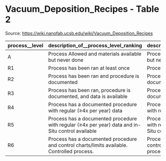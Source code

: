 # Vacuum_Deposition_Recipes - Table 2

Source: https://wiki.nanofab.ucsb.edu/wiki/Vacuum_Deposition_Recipes

| process__level   | description_of__process_level_ranking                                                             | description_of__process_level_ranking_1                                                           | description_of__process_level_ranking_2                                                           | description_of__process_level_ranking_3                                                           | description_of__process_level_ranking_4                                                           | description_of__process_level_ranking_5                                                           | description_of__process_level_ranking_6                                                           | description_of__process_level_ranking_7                                                           | description_of__process_level_ranking_8                                                           | description_of__process_level_ranking_9                                                           | description_of__process_level_ranking_10                                                          |
|:-----------------|:--------------------------------------------------------------------------------------------------|:--------------------------------------------------------------------------------------------------|:--------------------------------------------------------------------------------------------------|:--------------------------------------------------------------------------------------------------|:--------------------------------------------------------------------------------------------------|:--------------------------------------------------------------------------------------------------|:--------------------------------------------------------------------------------------------------|:--------------------------------------------------------------------------------------------------|:--------------------------------------------------------------------------------------------------|:--------------------------------------------------------------------------------------------------|:--------------------------------------------------------------------------------------------------|
| A                | Process Allowed and materials available but never done                                            | Process Allowed and materials available but never done                                            | Process Allowed and materials available but never done                                            | Process Allowed and materials available but never done                                            | Process Allowed and materials available but never done                                            | Process Allowed and materials available but never done                                            | Process Allowed and materials available but never done                                            | Process Allowed and materials available but never done                                            | Process Allowed and materials available but never done                                            | Process Allowed and materials available but never done                                            | Process Allowed and materials available but never done                                            |
| R1               | Process has been ran at least once                                                                | Process has been ran at least once                                                                | Process has been ran at least once                                                                | Process has been ran at least once                                                                | Process has been ran at least once                                                                | Process has been ran at least once                                                                | Process has been ran at least once                                                                | Process has been ran at least once                                                                | Process has been ran at least once                                                                | Process has been ran at least once                                                                | Process has been ran at least once                                                                |
| R2               | Process has been ran and procedure is documented                                                  | Process has been ran and procedure is documented                                                  | Process has been ran and procedure is documented                                                  | Process has been ran and procedure is documented                                                  | Process has been ran and procedure is documented                                                  | Process has been ran and procedure is documented                                                  | Process has been ran and procedure is documented                                                  | Process has been ran and procedure is documented                                                  | Process has been ran and procedure is documented                                                  | Process has been ran and procedure is documented                                                  | Process has been ran and procedure is documented                                                  |
| R3               | Process has been ran, procedure is documented, and data is available                              | Process has been ran, procedure is documented, and data is available                              | Process has been ran, procedure is documented, and data is available                              | Process has been ran, procedure is documented, and data is available                              | Process has been ran, procedure is documented, and data is available                              | Process has been ran, procedure is documented, and data is available                              | Process has been ran, procedure is documented, and data is available                              | Process has been ran, procedure is documented, and data is available                              | Process has been ran, procedure is documented, and data is available                              | Process has been ran, procedure is documented, and data is available                              | Process has been ran, procedure is documented, and data is available                              |
| R4               | Process has a documented procedure with regular (≥4x per year) data                               | Process has a documented procedure with regular (≥4x per year) data                               | Process has a documented procedure with regular (≥4x per year) data                               | Process has a documented procedure with regular (≥4x per year) data                               | Process has a documented procedure with regular (≥4x per year) data                               | Process has a documented procedure with regular (≥4x per year) data                               | Process has a documented procedure with regular (≥4x per year) data                               | Process has a documented procedure with regular (≥4x per year) data                               | Process has a documented procedure with regular (≥4x per year) data                               | Process has a documented procedure with regular (≥4x per year) data                               | Process has a documented procedure with regular (≥4x per year) data                               |
| R5               | Process has a documented procedure with regular (≥4x per year) data and in-Situ control available | Process has a documented procedure with regular (≥4x per year) data and in-Situ control available | Process has a documented procedure with regular (≥4x per year) data and in-Situ control available | Process has a documented procedure with regular (≥4x per year) data and in-Situ control available | Process has a documented procedure with regular (≥4x per year) data and in-Situ control available | Process has a documented procedure with regular (≥4x per year) data and in-Situ control available | Process has a documented procedure with regular (≥4x per year) data and in-Situ control available | Process has a documented procedure with regular (≥4x per year) data and in-Situ control available | Process has a documented procedure with regular (≥4x per year) data and in-Situ control available | Process has a documented procedure with regular (≥4x per year) data and in-Situ control available | Process has a documented procedure with regular (≥4x per year) data and in-Situ control available |
| R6               | Process has a documented procedure and control charts/limits available. Controlled process.       | Process has a documented procedure and control charts/limits available. Controlled process.       | Process has a documented procedure and control charts/limits available. Controlled process.       | Process has a documented procedure and control charts/limits available. Controlled process.       | Process has a documented procedure and control charts/limits available. Controlled process.       | Process has a documented procedure and control charts/limits available. Controlled process.       | Process has a documented procedure and control charts/limits available. Controlled process.       | Process has a documented procedure and control charts/limits available. Controlled process.       | Process has a documented procedure and control charts/limits available. Controlled process.       | Process has a documented procedure and control charts/limits available. Controlled process.       | Process has a documented procedure and control charts/limits available. Controlled process.       |